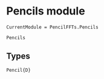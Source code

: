# Pencils module

```@meta
CurrentModule = PencilFFTs.Pencils
```

```@docs
Pencils
```

## Types

```@docs
Pencil{D}
```
